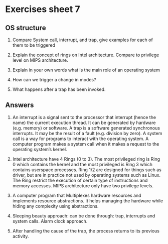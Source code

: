 # Exercises sheet 7


## OS structure

1. Compare System call, interrupt, and trap, give examples for each of them to be triggered

2. Explain the concept of rings on Intel architecture. Compare to privilege level on MIPS architecture.

3. Explain in your own words what is the main role of an operating system

4. How can we trigger a change in modes?

5. What happens after a trap has been invoked.

## Answers

1. An interrupt is a signal sent to the processor that interrupt (hence the name) the current execution thread. It can be generated by hardware (e.g. memory) or software. A trap is a software generated synchronous interrupts. It may be the result of a fault (e.g. division by zero). A system call is a way for programs to interact with the operating system. A computer program makes a system call when it makes a request to the operating system’s kernel. 

2. Intel architecture have 4 Rings (0 to 3). The most privileged ring is Ring 0 which contains the kernel and the most privileged is Ring 3 which contains userspace processes. Ring 1/2 are designed for things such as driver, but are in practice not used by operating systems such as Linux. The Ring restrict the execution of certain type of instructions and memory accesses. MIPS architecture only have two privilege levels.

3. A computer program that Multiplexes hardware resources and implements resource abstractions. It helps managing the hardware while hiding any complexity using abstractions.

4. Sleeping beauty approach: can be done through: trap, interrupts and system calls.
Alarm clock approach.

5. After handling the cause of the trap, the process returns to its previous activity.








